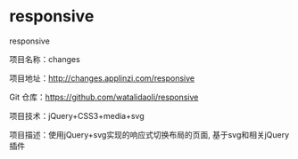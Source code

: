 # responsive
responsive

项目名称：changes

项目地址：http://changes.applinzi.com/responsive

Git 仓库：https://github.com/watalidaoli/responsive

项目技术：jQuery+CSS3+media+svg

项目描述：使用jQuery+svg实现的响应式切换布局的页面, 基于svg和相关jQuery插件

